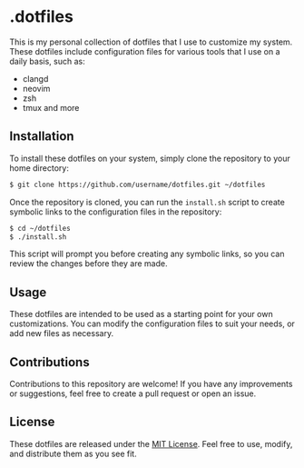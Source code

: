 # .dotfiles

This is my personal collection of dotfiles that I use to customize my system. These dotfiles include configuration files for various tools that I use on a daily basis, such as:

- clangd
- neovim
- zsh
- tmux
  and more

## Installation

To install these dotfiles on your system, simply clone the repository to your home directory:

```bash
$ git clone https://github.com/username/dotfiles.git ~/dotfiles
```

Once the repository is cloned, you can run the `install.sh` script to create symbolic links to the configuration files in the repository:

```bash
$ cd ~/dotfiles
$ ./install.sh
```

This script will prompt you before creating any symbolic links, so you can review the changes before they are made.

## Usage

These dotfiles are intended to be used as a starting point for your own customizations. You can modify the configuration files to suit your needs, or add new files as necessary.

## Contributions

Contributions to this repository are welcome! If you have any improvements or suggestions, feel free to create a pull request or open an issue.

## License

These dotfiles are released under the [MIT License](LICENSE). Feel free to use, modify, and distribute them as you see fit.

